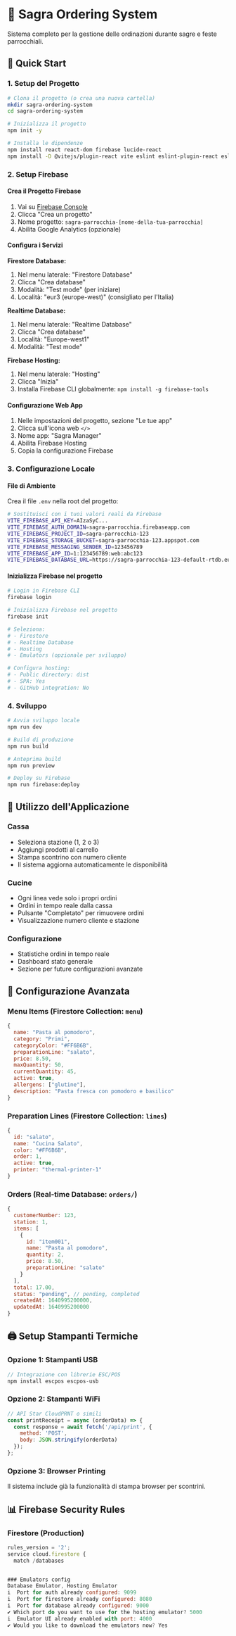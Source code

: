 # 🎪 Sagra Ordering System

Sistema completo per la gestione delle ordinazioni durante sagre e feste parrocchiali.

## 🚀 Quick Start

### 1. Setup del Progetto

```bash
# Clona il progetto (o crea una nuova cartella)
mkdir sagra-ordering-system
cd sagra-ordering-system

# Inizializza il progetto
npm init -y

# Installa le dipendenze
npm install react react-dom firebase lucide-react
npm install -D @vitejs/plugin-react vite eslint eslint-plugin-react eslint-plugin-react-hooks eslint-plugin-react-refresh @types/react @types/react-dom
```

### 2. Setup Firebase

#### Crea il Progetto Firebase
1. Vai su [Firebase Console](https://console.firebase.google.com/)
2. Clicca "Crea un progetto"
3. Nome progetto: `sagra-parrocchia-[nome-della-tua-parrocchia]`
4. Abilita Google Analytics (opzionale)

#### Configura i Servizi

**Firestore Database:**
1. Nel menu laterale: "Firestore Database"
2. Clicca "Crea database"
3. Modalità: "Test mode" (per iniziare)
4. Località: "eur3 (europe-west)" (consigliato per l'Italia)

**Realtime Database:**
1. Nel menu laterale: "Realtime Database"
2. Clicca "Crea database"
3. Località: "Europe-west1"
4. Modalità: "Test mode"

**Firebase Hosting:**
1. Nel menu laterale: "Hosting"
2. Clicca "Inizia"
3. Installa Firebase CLI globalmente: `npm install -g firebase-tools`

#### Configurazione Web App
1. Nelle impostazioni del progetto, sezione "Le tue app"
2. Clicca sull'icona web `</>`
3. Nome app: "Sagra Manager"
4. Abilita Firebase Hosting
5. Copia la configurazione Firebase

### 3. Configurazione Locale

#### File di Ambiente
Crea il file `.env` nella root del progetto:

```bash
# Sostituisci con i tuoi valori reali da Firebase
VITE_FIREBASE_API_KEY=AIzaSyC...
VITE_FIREBASE_AUTH_DOMAIN=sagra-parrocchia.firebaseapp.com
VITE_FIREBASE_PROJECT_ID=sagra-parrocchia-123
VITE_FIREBASE_STORAGE_BUCKET=sagra-parrocchia-123.appspot.com
VITE_FIREBASE_MESSAGING_SENDER_ID=123456789
VITE_FIREBASE_APP_ID=1:123456789:web:abc123
VITE_FIREBASE_DATABASE_URL=https://sagra-parrocchia-123-default-rtdb.europe-west1.firebasedatabase.app/
```

#### Inizializza Firebase nel progetto

```bash
# Login in Firebase CLI
firebase login

# Inizializza Firebase nel progetto
firebase init

# Seleziona:
# - Firestore
# - Realtime Database  
# - Hosting
# - Emulators (opzionale per sviluppo)

# Configura hosting:
# - Public directory: dist
# - SPA: Yes
# - GitHub integration: No
```

### 4. Sviluppo

```bash
# Avvia sviluppo locale
npm run dev

# Build di produzione
npm run build

# Anteprima build
npm run preview

# Deploy su Firebase
npm run firebase:deploy
```

## 📱 Utilizzo dell'Applicazione

### Cassa
- Seleziona stazione (1, 2 o 3)
- Aggiungi prodotti al carrello
- Stampa scontrino con numero cliente
- Il sistema aggiorna automaticamente le disponibilità

### Cucine
- Ogni linea vede solo i propri ordini
- Ordini in tempo reale dalla cassa
- Pulsante "Completato" per rimuovere ordini
- Visualizzazione numero cliente e stazione

### Configurazione
- Statistiche ordini in tempo reale
- Dashboard stato generale
- Sezione per future configurazioni avanzate

## 🔧 Configurazione Avanzata

### Menu Items (Firestore Collection: `menu`)

```javascript
{
  name: "Pasta al pomodoro",
  category: "Primi",
  categoryColor: "#FF6B6B", 
  preparationLine: "salato",
  price: 8.50,
  maxQuantity: 50,
  currentQuantity: 45,
  active: true,
  allergens: ["glutine"],
  description: "Pasta fresca con pomodoro e basilico"
}
```

### Preparation Lines (Firestore Collection: `lines`)

```javascript
{
  id: "salato",
  name: "Cucina Salato",
  color: "#FF6B6B",
  order: 1,
  active: true,
  printer: "thermal-printer-1"
}
```

### Orders (Real-time Database: `orders/`)

```javascript
{
  customerNumber: 123,
  station: 1,
  items: [
    {
      id: "item001",
      name: "Pasta al pomodoro", 
      quantity: 2,
      price: 8.50,
      preparationLine: "salato"
    }
  ],
  total: 17.00,
  status: "pending", // pending, completed
  createdAt: 1640995200000,
  updatedAt: 1640995200000
}
```

## 🖨️ Setup Stampanti Termiche

### Opzione 1: Stampanti USB
```javascript
// Integrazione con librerie ESC/POS
npm install escpos escpos-usb
```

### Opzione 2: Stampanti WiFi
```javascript
// API Star CloudPRNT o simili
const printReceipt = async (orderData) => {
  const response = await fetch('/api/print', {
    method: 'POST',
    body: JSON.stringify(orderData)
  });
};
```

### Opzione 3: Browser Printing
Il sistema include già la funzionalità di stampa browser per scontrini.

## 📊 Firebase Security Rules

### Firestore (Production)
```javascript
rules_version = '2';
service cloud.firestore {
  match /databases


### Emulators config
Database Emulator, Hosting Emulator
i  Port for auth already configured: 9099
i  Port for firestore already configured: 8080
i  Port for database already configured: 9000
✔ Which port do you want to use for the hosting emulator? 5000
i  Emulator UI already enabled with port: 4000
✔ Would you like to download the emulators now? Yes